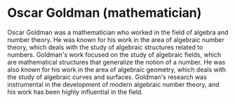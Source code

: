 # Oscar Goldman (mathematician)

Oscar Goldman was a mathematician who worked in the field of algebra and number theory. He was known for his work in the area of algebraic number theory, which deals with the study of algebraic structures related to numbers. Goldman's work focused on the study of algebraic fields, which are mathematical structures that generalize the notion of a number. He was also known for his work in the area of algebraic geometry, which deals with the study of algebraic curves and surfaces. Goldman's research was instrumental in the development of modern algebraic number theory, and his work has been highly influential in the field.
